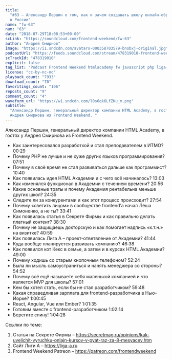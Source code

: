```yaml
---
title:
  "#63 – Александр Першин о том, как и зачем создавать школу онлайн-образования
  в России"
name: "fw-63"
num: "63"
date: "2018-07-29T18:08:53+00:00"
scLink: "https://soundcloud.com/frontend-weekend/fw-63"
author: "Андрей Смирнов"
image: "https://i1.sndcdn.com/avatars-000358703579-bnobxj-original.jpg"
podcastUrl: "https://feeds.soundcloud.com/stream/478319010-frontend-weekend-fw-63.m4a"
scTrackId: "478319010"
explicit: false
tag_list: "Podcast Frontend Weekend htmlacademy fw javascript php liga-a"
license: "cc-by-nc-nd"
playback_count: "7933"
download_count: "70"
favoritings_count: "106"
reposts_count: "9"
comment_count: "4"
waveform_url: "https://w1.sndcdn.com/l0s6qk6LfZKu_m.png"
subtitle:
  "Александр Першин, генеральный директор компании HTML Academy, в гостях у
  Андрея Смирнова из Frontend Weekend. "
---
```


Александр Першин, генеральный директор компании HTML Academy, в гостях у Андрея
Смирнова из Frontend Weekend.

- Как заинтересовался разработкой и стал преподавателем в ИТМО?
  <timecode sec="29">00:29</timecode>
- Почему PHP не лучше и не хуже других языков программирования?
  <timecode sec="471">07:51</timecode>
- Почему в своё время не стал развиваться дальше как программист?
  <timecode sec="640">10:40</timecode>
- Как появилась идея HTML Академии и с чего всё начиналось?
  <timecode sec="783">13:03</timecode>
- Как изменялся функционал в Академии с течением времени?
  <timecode sec="1256">20:56</timecode>
- Какие основные траты и почему Академия рентабельна меньше других школ?
  <timecode sec="1475">24:35</timecode>
- Следите ли за конкурентами и как этот процесс происходит?
  <timecode sec="1674">27:54</timecode>
- Почему «светить лицом» в сообществе frontend’а начал Лёша Симоненко, а не ты?
  <timecode sec="2021">33:41</timecode>
- Как появилась статья в Секрете Фирмы и как правильно делать платный контент?
  <timecode sec="2310">38:30</timecode>
- Почему не защищаешь докторскую и как помогает надпись «к.т.н.» на визитке?
  <timecode sec="2459">40:59</timecode>
- Как появилась Лига А – проект-ответвление от Академии?
  <timecode sec="2504">41:44</timecode>
- Куда вообще планируется развивать компанию?
  <timecode sec="2798">46:38</timecode>
- Как появился кот Кекс в семье, а затем и в курсах HTML Академии?
  <timecode sec="2940">49:00</timecode>
- Почему ходишь со старым кнопочным телефоном?
  <timecode sec="3144">52:24</timecode>
- Была ли мысль самоустраниться и нанять менеджера со стороны?
  <timecode sec="3292">54:52</timecode>
- Почему всё ещё называете себя маленькой компанией и что является MVP для
  школы? <timecode sec="3421">57:01</timecode>
- Кем бы хотел стать, если бы не стал разработчиком?
  <timecode sec="3588">59:48</timecode>
- Какая справедливая зарплата для frontend-разработчика в Нью-Йорке?
  <timecode sec="3645">1:00:45</timecode>
- React, Angular, Vue или Ember? <timecode sec="3695">1:01:35</timecode>
- Готовим вместе с frontend-разработчиком
  <timecode sec="3734">1:02:14</timecode>
- Берегите спину! <timecode sec="3868">1:04:28</timecode>

Ссылки по теме:

1. Статья на Секрете Фирмы –
   <https://secretmag.ru/opinions/kak-uvelichit-vyruchku-onlajn-kursov-v-pyat-raz-za-8-mesyacev.htm>
2. Сайт Лиги А – <https://liga-a.ru>
3. Frontend Weekend Patreon – <https://patreon.com/frontendweekend>
